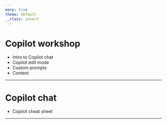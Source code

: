 ```yaml
---
marp: true
theme: default
__class: invert
---
```


# Copilot workshop

- Intro to Copilot chat
- Copilot edit mode
- Custom prompts
- Context

---

# Copilot chat

- Copilot cheat sheet


---



